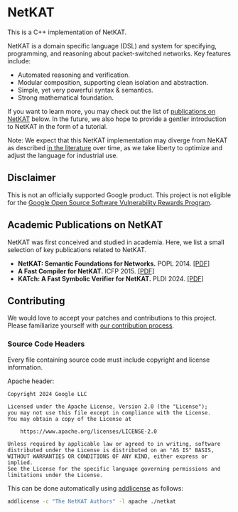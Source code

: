 # NetKAT

This is a C++ implementation of NetKAT.

NetKAT is a domain specific language (DSL) and system for specifying,
programming, and reasoning about packet-switched networks. Key features include:

* Automated reasoning and verification.
* Modular composition, supporting clean isolation and abstraction.
* Simple, yet very powerful syntax & semantics.
* Strong mathematical foundation.

If you want to learn more, you may check out the list of
[publications on NetKAT](#academic-publications-on-netkat) below. In the future,
we also hope to provide a gentler introduction to NetKAT in the form of a
tutorial.

Note: We expect that this NetKAT implementation may diverge from NeKAT as
described [in the literature](#academic-publications-on-netkat) over time,
as we take liberty to optimize and adjust the language for industrial use.

## Disclaimer

This is not an officially supported Google product. This project is not
eligible for the [Google Open Source Software Vulnerability Rewards
Program](https://bughunters.google.com/open-source-security).

## Academic Publications on NetKAT

NetKAT was first conceived and studied in academia.
Here, we list a small selection of key publications related to NetKAT.

* **NetKAT: Semantic Foundations for Networks.** POPL 2014.
  [[PDF]](https://www.cs.cornell.edu/~jnfoster/papers/frenetic-netkat.pdf)
* **A Fast Compiler for NetKAT.** ICFP 2015.
  [[PDF]](https://www.cs.cornell.edu/~jnfoster/papers/netkat-compiler.pdf)
* **KATch: A Fast Symbolic Verifier for NetKAT.** PLDI 2024.
  [[PDF]](https://research.google/pubs/katch-a-fast-symbolic-verifier-for-netkat/)

## Contributing

We would love to accept your patches and contributions to this project. Please
familiarize yourself with [our contribution process](docs/CONTRIBUTING.md).

### Source Code Headers

Every file containing source code must include copyright and license
information.

Apache header:

    Copyright 2024 Google LLC

    Licensed under the Apache License, Version 2.0 (the "License");
    you may not use this file except in compliance with the License.
    You may obtain a copy of the License at

        https://www.apache.org/licenses/LICENSE-2.0

    Unless required by applicable law or agreed to in writing, software
    distributed under the License is distributed on an "AS IS" BASIS,
    WITHOUT WARRANTIES OR CONDITIONS OF ANY KIND, either express or implied.
    See the License for the specific language governing permissions and
    limitations under the License.

This can be done automatically using
[addlicense](https://github.com/google/addlicense) as follows:
```sh
addlicense -c "The NetKAT Authors" -l apache ./netkat
```
